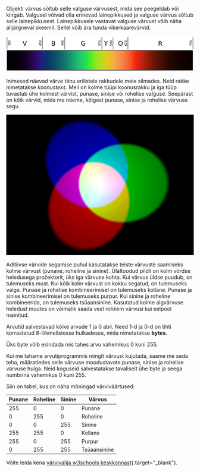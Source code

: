 Objekti värvus sõltub selle valguse värvusest, mida see peegeldab või kiirgab. Valgusel võivad olla erinevad lainepikkused ja valguse värvus sõltub selle lainepikkusest. Lainepikkusele vastavat valguse värvust võib näha alljärgneval skeemil. Sellel võib ära tunda vikerkaarevärvid.

![Nähtava valguse spekter](images/linear-visible-spectrum.png)

Inimesed näevad värve tänu erilistele rakkudele meie silmades. Neid rakke nimetatakse *koonusteks*. Meil on kolme tüüpi koonusrakku ja iga tüüp tuvastab ühe kolmest värvist, punase, sinise või rohelise valguse. Seepärast on kõik värvid, mida me näeme, kõigest punase, sinise ja rohelise värvuse segu.

![Aditiivne värvide segamine](images/additive-colour-mixing.png)

Aditiivse värvide segamise puhul kasutatakse teiste värvuste saamiseks kolme värvust (punane, roheline ja sinine). Ülaltoodud pildil on kolm võrdse heledusega prožektorit, üks iga värvuse kohta. Kui värvus üldse puudub, on tulemuseks must. Kui kõik kolm värvust on kokku segatud, on tulemuseks valge. Punase ja rohelise kombineerimisel on tulemuseks kollane. Punase ja sinise kombineerimisel on tulemuseks purpur. Kui sinine ja roheline kombineerida, on tulemuseks tsüaansinine. Kasutatud kolme algvärvuse heledust muutes on võimalik saada veel rohkem värvusi kui eelpool mainitud.

Arvutid salvestavad kõike arvude 1 ja 0 abil. Need 1-d ja 0-d on tihti korrastatud 8-liikmelistesse hulkadesse, mida nimetatakse **bytes**.

Üks byte võib esindada mis tahes arvu vahemikus 0 kuni 255.

Kui me tahame arvutiprogrammis mingit värvust kujutada, saame me seda teha, määratledes selle värvuse moodustavate punase, sinise ja rohelise värvuse hulga. Neid koguseid salvestatakse tavaliselt ühe byte ja seega numbrina vahemikus 0 kuni 255.

Siin on tabel, kus on näha mõningad värviväärtused:

| Punane | Roheline | Sinine | Värvus       |
| ------ | -------- | ------ | ------------ |
| 255    | 0        | 0      | Punane       |
| 0      | 255      | 0      | Roheline     |
| 0      | 0        | 255    | Sinine       |
| 255    | 255      | 0      | Kollane      |
| 255    | 0        | 255    | Purpur       |
| 0      | 255      | 255    | Tsüaansinine |

Võite leida kena [värvivalija w3schools keskkonnast](https://www.w3schools.com/colors/colors_rgb.asp){:target="_blank"}.

